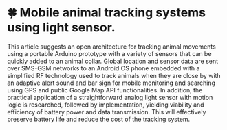 # 🍀 Mobile animal tracking systems using light sensor.

This article suggests an open architecture for tracking animal movements using a portable Arduino prototype with a variety of sensors that can be quickly added to an animal collar. Global location and sensor data are sent over SMS-GSM networks to an Android OS phone embedded with a simplified RF technology used to track animals when they are close by with an adaptive alert sound and bar sign for mobile monitoring and searching using GPS and public Google Map API functionalities. In addition, the practical application of a straightforward analog light sensor with motion logic is researched, followed by implementation, yielding viability and efficiency of battery power and data transmission. This will effectively preserve battery life and reduce the cost of the tracking system.


